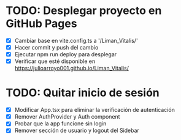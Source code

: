 # TODO: Desplegar proyecto en GitHub Pages

- [x] Cambiar base en vite.config.ts a '/Liman_Vitalis/'
- [x] Hacer commit y push del cambio
- [x] Ejecutar npm run deploy para desplegar
- [x] Verificar que esté disponible en https://julioarroyo001.github.io/Liman_Vitalis/

# TODO: Quitar inicio de sesión

- [x] Modificar App.tsx para eliminar la verificación de autenticación
- [x] Remover AuthProvider y Auth component
- [x] Probar que la app funcione sin login
- [x] Remover sección de usuario y logout del Sidebar
